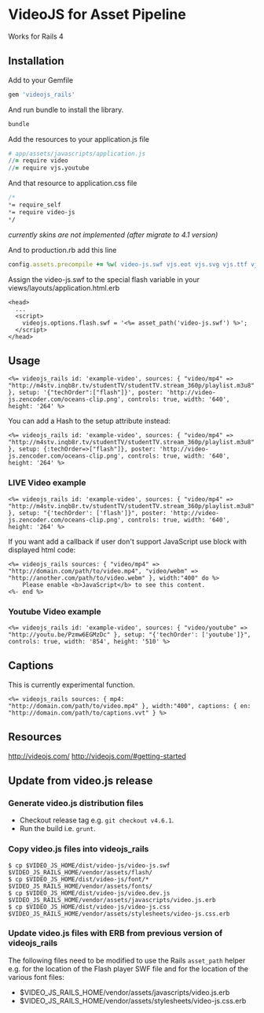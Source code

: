 # VideoJS for Asset Pipeline

Works for Rails 4

## Installation

Add to your Gemfile

```ruby
gem 'videojs_rails'
```

And run bundle to install the library.

```ruby
bundle
```

Add the resources to your application.js file

```coffeescript
# app/assets/javascripts/application.js
//= require video
//= require vjs.youtube
```

And that resource to application.css file

```sass
/*
*= require_self
*= require video-js
*/
```

_currently skins are not implemented (after migrate to 4.1 version)_

And to production.rb add this line

```ruby
config.assets.precompile += %w( video-js.swf vjs.eot vjs.svg vjs.ttf vjs.woff )
```

Assign the video-js.swf to the special flash variable in your views/layouts/application.html.erb
```erb
<head>
  ...
  <script>
    videojs.options.flash.swf = '<%= asset_path('video-js.swf') %>';
  </script>
</head>
```

## Usage

```erb
<%= videojs_rails id: 'example-video', sources: { "video/mp4" => "http://m4stv.inqb8r.tv/studentTV/studentTV.stream_360p/playlist.m3u8" }, setup: '{"techOrder":["flash"]}', poster: 'http://video-js.zencoder.com/oceans-clip.png', controls: true, width: '640', height: '264' %>
```

You can add a Hash to the setup attribute instead:
```erb
<%= videojs_rails id: 'example-video', sources: { "video/mp4" =>  "http://m4stv.inqb8r.tv/studentTV/studentTV.stream_360p/playlist.m3u8" }, setup: {:techOrder=>["flash"]}, poster: 'http://video-js.zencoder.com/oceans-clip.png', controls: true, width: '640', height: '264' %>
```

### LIVE Video example
```erb
<%= videojs_rails id: 'example-video', sources: { "video/mp4" => "http://m4stv.inqb8r.tv/studentTV/studentTV.stream_360p/playlist.m3u8" }, setup: "{'techOrder': ['flash']}", poster: 'http://video-js.zencoder.com/oceans-clip.png', controls: true, width: '640', height: '264' %>
```

If you want add a callback if user don't support JavaScript use block with displayed html code:

```erb
<%= videojs_rails sources: { "video/mp4" => "http://domain.com/path/to/video.mp4", "video/webm" => "http://another.com/path/to/video.webm" }, width:"400" do %>
	Please enable <b>JavaScript</b> to see this content.
<%- end %>
```

### Youtube Video example
```erb
<%= videojs_rails id: 'example-video', sources: { "video/youtube" => "http://youtu.be/Pzmw6EGMzDc" }, setup: "{'techOrder': ['youtube']}", controls: true, width: '854', height: '510' %>
```

## Captions

This is currently experimental function.

```erb
<%= videojs_rails sources: { mp4: "http://domain.com/path/to/video.mp4" }, width:"400", captions: { en: "http://domain.com/path/to/captions.vvt" } %>
```


## Resources
http://videojs.com/
http://videojs.com/#getting-started


## Update from video.js release

### Generate video.js distribution files

* Checkout release tag e.g. `git checkout v4.6.1`.
* Run the build i.e. `grunt`.

### Copy video.js files into videojs_rails

    $ cp $VIDEO_JS_HOME/dist/video-js/video-js.swf $VIDEO_JS_RAILS_HOME/vendor/assets/flash/
    $ cp $VIDEO_JS_HOME/dist/video-js/font/* $VIDEO_JS_RAILS_HOME/vendor/assets/fonts/
    $ cp $VIDEO_JS_HOME/dist/video-js/video.dev.js $VIDEO_JS_RAILS_HOME/vendor/assets/javascripts/video.js.erb
    $ cp $VIDEO_JS_HOME/dist/video-js/video-js.css $VIDEO_JS_RAILS_HOME/vendor/assets/stylesheets/video-js.css.erb

### Update video.js files with ERB from previous version of videojs_rails

The following files need to be modified to use the Rails `asset_path` helper e.g. for the location of the Flash player SWF file and for the location of the various font files:

* $VIDEO_JS_RAILS_HOME/vendor/assets/javascripts/video.js.erb
* $VIDEO_JS_RAILS_HOME/vendor/assets/stylesheets/video-js.css.erb
